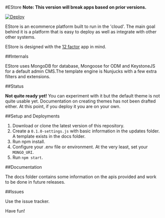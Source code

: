
#EStore
**Note: This version will break apps based on prior versions.**

[![Deploy](https://www.herokucdn.com/deploy/button.png)](https://heroku.com/deploy?template=https://github.com/quenktechnologies/estorejs)

EStore is an ecommerce platform built to run in the 'cloud'. The main goal behind it is a platform that is easy to deploy as well as integrate with other other systems.

EStore is designed with the [12 factor](http://12factor.net) app in mind.

##Internals

EStore uses MongoDB for database, Mongoose for ODM and KeystoneJS for a default admin CMS.The template engine is Nunjucks with a few extra filters and extensions.

##Status

**Not quite ready yet!** You can experiment with it but the default theme is not quite usable yet. Documentation on creating themes has not been drafted either. At this point, if you deploy it you are on your own.

##Setup and Deployments

1. Download or clone the latest version of this repository.
2. Create a `0.1.0-settings.js` with basic information in the updates folder. A template exists in the docs folder.
3. Run npm install.
4. Configure your .env file or environment. At the very least, set your `MONGO_URI`.
5. Run `npm start`.

##Documentation

The docs folder contains some information on the apis provided and work to be done in future releases.

##Issues

Use the issue tracker.

Have fun!
